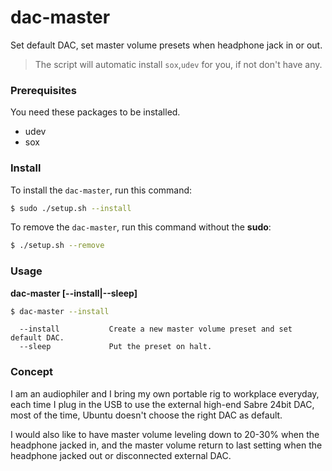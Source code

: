 # dac-master

Set default DAC, set master volume presets when headphone jack in or out.

> The script will automatic install `sox`,`udev` for you, if not don't have any.

### Prerequisites

You need these packages to be installed.

- udev
- sox

### Install

To install the `dac-master`, run this command:

```bash
$ sudo ./setup.sh --install
```

To remove the `dac-master`, run this command without the **sudo**:

```bash
$ ./setup.sh --remove
```

### Usage

**dac-master [--install|--sleep]**

```bash
$ dac-master --install
```

```text
  --install           Create a new master volume preset and set default DAC.
  --sleep             Put the preset on halt.
```

### Concept

I am an audiophiler and I bring my own portable rig to workplace everyday, each time I plug in the USB to use the external high-end Sabre 24bit DAC, most of the time, Ubuntu doesn't choose the right DAC as default.

I would also like to have master volume leveling down to 20-30% when the headphone jacked in, and the master volume return to last setting when the headphone jacked out or disconnected external DAC.
